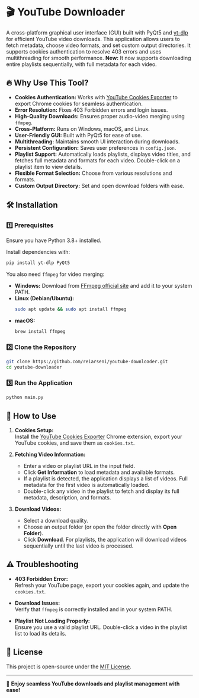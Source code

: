 # 🎬 YouTube Downloader

A cross-platform graphical user interface (GUI) built with PyQt5 and [yt-dlp](https://github.com/yt-dlp/yt-dlp) for efficient YouTube video downloads. This application allows users to fetch metadata, choose video formats, and set custom output directories. It supports cookies authentication to resolve 403 errors and uses multithreading for smooth performance. **New:** It now supports downloading entire playlists sequentially, with full metadata for each video.

## 🔥 Why Use This Tool?

- **Cookies Authentication:** Works with [YouTube Cookies Exporter](https://github.com/reiarseni/youtube-cookies-exporter) to export Chrome cookies for seamless authentication.
- **Error Resolution:** Fixes 403 Forbidden errors and login issues.
- **High-Quality Downloads:** Ensures proper audio-video merging using `ffmpeg`.
- **Cross-Platform:** Runs on Windows, macOS, and Linux.
- **User-Friendly GUI:** Built with PyQt5 for ease of use.
- **Multithreading:** Maintains smooth UI interaction during downloads.
- **Persistent Configuration:** Saves user preferences in `config.json`.
- **Playlist Support:** Automatically loads playlists, displays video titles, and fetches full metadata and formats for each video. Double-click on a playlist item to view details.
- **Flexible Format Selection:** Choose from various resolutions and formats.
- **Custom Output Directory:** Set and open download folders with ease.

## 🛠 Installation

### 1️⃣ Prerequisites

Ensure you have Python 3.8+ installed.

Install dependencies with:

```sh
pip install yt-dlp PyQt5
```

You also need `ffmpeg` for video merging:

- **Windows:** Download from [FFmpeg official site](https://ffmpeg.org/download.html) and add it to your system PATH.
- **Linux (Debian/Ubuntu):**
  ```sh
  sudo apt update && sudo apt install ffmpeg
  ```
- **macOS:**
  ```sh
  brew install ffmpeg
  ```

### 2️⃣ Clone the Repository

```sh
git clone https://github.com/reiarseni/youtube-downloader.git
cd youtube-downloader
```

### 3️⃣ Run the Application

```sh
python main.py
```

## 📌 How to Use

1. **Cookies Setup:**  
   Install the [YouTube Cookies Exporter](https://github.com/reiarseni/youtube-cookies-exporter) Chrome extension, export your YouTube cookies, and save them as `cookies.txt`.

2. **Fetching Video Information:**  
   - Enter a video or playlist URL in the input field.
   - Click **Get Information** to load metadata and available formats.
   - If a playlist is detected, the application displays a list of videos. Full metadata for the first video is automatically loaded.
   - Double-click any video in the playlist to fetch and display its full metadata, description, and formats.

3. **Download Videos:**  
   - Select a download quality.
   - Choose an output folder (or open the folder directly with **Open Folder**).
   - Click **Download**. For playlists, the application will download videos sequentially until the last video is processed.

## ⚠️ Troubleshooting

- **403 Forbidden Error:**  
  Refresh your YouTube page, export your cookies again, and update the `cookies.txt`.

- **Download Issues:**  
  Verify that `ffmpeg` is correctly installed and in your system PATH.

- **Playlist Not Loading Properly:**  
  Ensure you use a valid playlist URL. Double-click a video in the playlist list to load its details.

## 📝 License

This project is open-source under the [MIT License](LICENSE).

---

🚀 **Enjoy seamless YouTube downloads and playlist management with ease!**
```